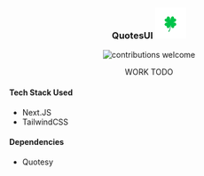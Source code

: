 <div align="center">

### QuotesUI <img src="public/logo.png" height="56px" width="56px">

![contributions welcome](https://img.shields.io/badge/contributions-welcome-brightgreen.svg?style=flat-square)

WORK TODO

</div>

#### Tech Stack Used
- Next.JS
- TailwindCSS

#### Dependencies
- Quotesy 



